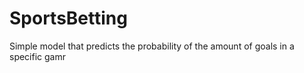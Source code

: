 # SportsBetting
Simple model that predicts the probability of the amount of goals in a specific gamr
